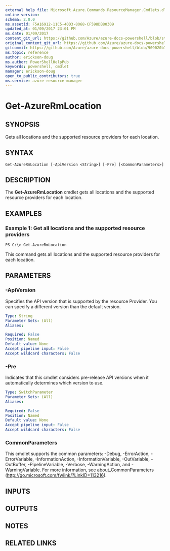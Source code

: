 ```yaml
---
external help file: Microsoft.Azure.Commands.ResourceManager.Cmdlets.dll-Help.xml
online version:
schema: 2.0.0
ms.assetid: F5A16912-11C5-40D3-8068-CF598DB80309
updated_at: 01/09/2017 23:01 PM
ms.date: 01/09/2017
content_git_url: https://github.com/Azure/azure-docs-powershell/blob/staging/azureps-cmdlets-docs/ResourceManager/AzureRM.Resources/v3.1.0/Get-AzureRmLocation.md
original_content_git_url: https://github.com/Azure/azure-docs-powershell/blob/staging/azureps-cmdlets-docs/ResourceManager/AzureRM.Resources/v3.1.0/Get-AzureRmLocation.md
gitcommit: https://github.com/Azure/azure-docs-powershell/blob/909020b7dbd03ec23a61b4fe16ccd2762277084c
ms.topic: reference
author: erickson-doug
ms.author: PowerShellHelpPub
keywords: powershell, cmdlet
manager: erickson-doug
open_to_public_contributors: true
ms.service: azure-resource-manager
---
```


# Get-AzureRmLocation

## SYNOPSIS
Gets all locations and the supported resource providers for each location.

## SYNTAX

```
Get-AzureRmLocation [-ApiVersion <String>] [-Pre] [<CommonParameters>]
```

## DESCRIPTION
The **Get-AzureRmLocation** cmdlet gets all locations and the supported resource providers for each location.

## EXAMPLES

### Example 1: Get all locations and the supported resource providers
```
PS C:\> Get-AzureRmLocation
```

This command gets all locations and the supported resource providers for each location.

## PARAMETERS

### -ApiVersion
Specifies the API version that is supported by the resource Provider.
You can specify a different version than the default version.

```yaml
Type: String
Parameter Sets: (All)
Aliases: 

Required: False
Position: Named
Default value: None
Accept pipeline input: False
Accept wildcard characters: False
```

### -Pre
Indicates that this cmdlet considers pre-release API versions when it automatically determines which version to use.

```yaml
Type: SwitchParameter
Parameter Sets: (All)
Aliases: 

Required: False
Position: Named
Default value: None
Accept pipeline input: False
Accept wildcard characters: False
```

### CommonParameters
This cmdlet supports the common parameters: -Debug, -ErrorAction, -ErrorVariable, -InformationAction, -InformationVariable, -OutVariable, -OutBuffer, -PipelineVariable, -Verbose, -WarningAction, and -WarningVariable. For more information, see about_CommonParameters (http://go.microsoft.com/fwlink/?LinkID=113216).

## INPUTS

## OUTPUTS

## NOTES

## RELATED LINKS


